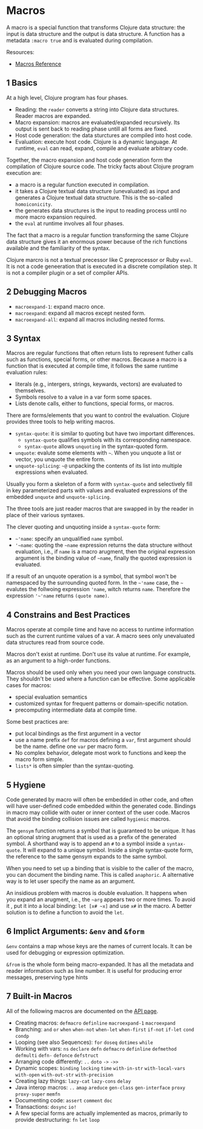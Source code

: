 # Macros

A macro is a special function that transforms Clojure data structure: the input is data structure and the output is data structure. A function has a metadata `:macro true` and is evaluated during compilation.

Resources:

- [Macros Reference](https://clojure.org/reference/macros)

## 1 Basics

At a high level, Clojure program has four phases.

- Reading: the `reader` converts a string into Clojure data structures. Reader macros are expanded.
- Macro expansion: macros are evaluated/expanded recursively. Its output is sent back to reading phase untill all forms are fixed.
- Host code generation: the data sturctures are compiled into host code.
- Evaluation: execute host code. Clojure is a dynamic language. At runtime, `eval` can read, expand, compile and evaluate arbitrary code.

Together, the macro expansion and host code generation form the compilation of Clojure source code. The tricky facts about Clojure program execution are:

- a macro is a regular function executed in compilation.
- it takes a Clojure textual data structure (unevaluated) as input and generates a Clojure textual data structure. This is the so-called `homoiconicity`.
- the generates data structures is the input to reading process until no more macro expansion required.
- the `eval` at runtime involves all four phases.

The fact that a macro is a regular function transforming the same Clojure data structure gives it an enormous power because of the rich functions available and the familiarity of the syntax.

Clojure marcro is not a textual precessor like C preprocessor or Ruby `eval`. It is not a code geneeration that is executed in a discrete compilation step. It is not a compiler plugin or a set of compiler APIs.

## 2 Debugging Macros

- `macroexpand-1`: expand macro once.
- `macroexpand`: expand all macros except nested form.
- `macroexpand-all`: expand all macros including nested forms.

## 3 Syntax

Macros are regular functions that often return lists to represent futher calls such as functions, special forms, or other macros. Because a macro is a function that is executed at compile time, it follows the same runtime evaluation rules:

- literals (e.g., intergers, strings, keywards, vectors) are evaluated to themselves.
- Symbols resolve to a value in a var form some spaces.
- Lists denote calls, either to functions, special forms, or macros.

There are forms/elements that you want to control the evaluation. Clojure provides three tools to help writing macros.

- `syntax-quote`: it is similar to quoting but have two important differences.
  - `syntax-quote` qualifies symbols with its corresponding namespace.
  - `syntax-quote` allows `unquoting` in the syntax-quoted form.
- `unquote`: evalute some elements with `~`. When you unquote a list or vector, you unquote the entire form.
- `unquote-splicing`: `~@` unpacking the contents of its list into multiple expressions when evaluated.

Usually you form a skeleton of a form with `syntax-quote` and selectively fill in key parameterized parts with values and evaluated expressions of the embedded `unquote` and `unquote-splicing`.

The three tools are just reader macros that are swapped in by the reader in place of their various syntaxes.

The clever quoting and unquoting inside a `syntax-quote` form:

- `~'name`: specify an unqualified `name` symbol.
- `'~name`: quoting the `~name` expression returns the data structure without evaluation, i.e., if `name` is a macro arugment, then the original expression argument is the binding value of `~name`, finally the quoted expression is evaluated.

If a result of an unquote operation is a symbol, that symbol won't be namespaced by the surrounding quoted form. In the `~'name` case, the `~` evalutes the follwoing expression `'name`, witch returns `name`. Therefore the expression `'~'name` returns `(quote name)`.

## 4 Constrains and Best Practices

Macros operate at compile time and have no access to runtime information such as the current runtime values of a var. A macro sees only unevaluated data structures read from source code.

Macros don't exist at runtime. Don't use its value at runtime. For example, as an argument to a high-order functions.

Macros should be used only when you need your own language constructs. They shouldn't be used where a function can be effective. Some applicable cases for macros:

- special evaluation semantics
- customized syntax for frequent patterns or domain-specific notation.
- precomputing intermediate data at compile time.

Some best practices are:

- put local bindings as the first argument in a vector
- use a name prefix `def` for macros defining a `var`, first argument should be the name. define one `var` per macro form.
- No complex behavior, delegate most work to functions and keep the macro form simple.
- `lists*` is often simpler than the syntax-quoting.

## 5 Hygiene

Code generated by macro will often be embedded in other code, and often will have user-defined code embedded within the generated code. Bindings in macro may collide with outer or inner context of the user code. Macros that avoid the binding collision issues are called `hygienic` macros.

The `gensym` function returns a symbol that is guaranteed to be unique. It has an optional string arugment that is used as a prefix of the generated symbol. A shorthand way is to append an `#` to a symbol inside a `syntax-quote`. It will expand to a unique symbol. Inside a single syntax-quote form, the reference to the same gensym expands to the same symbol.

When you need to set up a binding that is visible to the caller of the macro, you can document the binding name. This is called `anaphoric`. A alternative way is to let user specify the name as an argument.

An insidious problem with macros is double evaluation. It happens when you expand an arugment, i.e., the `~arg` appears two or more times. To avoid it , put it into a local binding: `let [x# ~x]` and use `x#` in the macro. A better solution is to define a function to avoid the `let`.

## 6 Implict Arguments: `&env` and `&form`

`&env` contains a map whose keys are the names of current locals. It can be used for debugging or expression optimization.

`&from` is the whole form being macro-expanded. It has all the metadata and reader information such as line number. It is useful for producing error messages, preserving type hints

## 7 Built-in Macros

All of the following macros are documented on the [API page](https://clojure.github.io/clojure/).

- Creating macros: `defmacro` `definline` `macroexpand-1` `macroexpand`
- Branching: `and` `or` `when` `when-not` `when-let` `when-first` `if-not` `if-let` `cond` `condp`
- Looping (see also Sequences): `for` `doseq` `dotimes` `while`
- Working with vars: `ns` `declare` `defn` `defmacro` `definline` `defmethod` `defmulti` `defn-` `defonce` `defstruct`
- Arranging code differently: `..` `doto` `->` `->>`
- Dynamic scopes: `binding` `locking` `time` `with-in-str` `with-local-vars` `with-open` `with-out-str` `with-precision`
- Creating lazy things: `lazy-cat` `lazy-cons` `delay`
- Java interop macros: `..` `amap` `areduce` `gen-class` `gen-interface` `proxy` `proxy-super` `memfn`
- Documenting code: `assert` `comment` `doc`
- Transactions: `dosync` `io!`
- A few special forms are actually implemented as macros, primarily to provide destructuring: `fn` `let` `loop`
